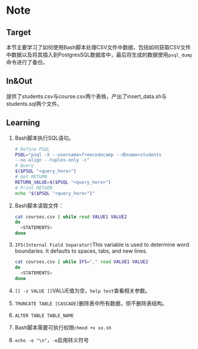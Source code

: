 # Note

## Target

本节主要学习了如何使用Bash脚本处理CSV文件中数据，包括如何获取CSV文件中数据以及将其插入到PostgresSQL数据库中，最后将生成的数据使用`psql_dump`命令进行了备份。

## In&Out

提供了students.csv与course.csv两个表格，产出了insert_data.sh与students.sql两个文件。

## Learning

1. Bash脚本执行SQL语句。

   ```sh
   # Define PSQL
   PSQL="psql -X --username=freecodecamp --dbname=students 
   --no-align --tuples-only -c"
   # Query
   $($PSQL "<query_here>")
   # Get RETURN
   RETURN_VALUE=$($PSQL "<query_here>")
   # Print RETUEN
   echo "$($PSQL "<query_here>")"
   ```

1. Bash脚本读取文件：

   ```sh
   cat courses.csv | while read VALUE1 VALUE2
   do
     <STATEMENTS>
   done
   ```

1. `IFS(Internal Field Separator)`This variable is used to determine word boundaries. It defaults to spaces, tabs, and new lines.

   ```sh
   cat courses.csv | while IFS="," read VALUE1 VALUE2
   do
     <STATEMENTS>
   done
   ```

1. `[[ -z VALUE ]]`VALUE值为空，`help test`查看相关参数。

1. `TRUNCATE TABLE [CASCADE]`删除表中所有数据，但不删除表结构。

1. `ALTER TABLE TABLE_NAME`

1. Bash脚本需要可执行权限`chmod +x xx.sh`

1. `echo -e "\n"`，`-e`启用转义符号
